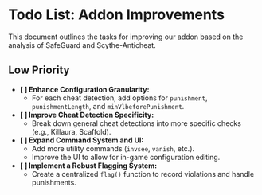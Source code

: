 # Todo List: Addon Improvements

This document outlines the tasks for improving our addon based on the analysis of SafeGuard and Scythe-Anticheat.

## Low Priority

*   **[ ] Enhance Configuration Granularity:**
    *   For each cheat detection, add options for `punishment`, `punishmentLength`, and `minVlbeforePunishment`.
*   **[ ] Improve Cheat Detection Specificity:**
    *   Break down general cheat detections into more specific checks (e.g., Killaura, Scaffold).
*   **[ ] Expand Command System and UI:**
    *   Add more utility commands (`invsee`, `vanish`, etc.).
    *   Improve the UI to allow for in-game configuration editing.
*   **[ ] Implement a Robust Flagging System:**
    *   Create a centralized `flag()` function to record violations and handle punishments.
